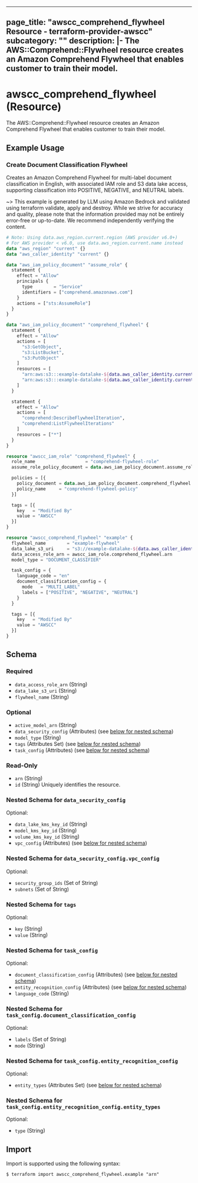 
---
page_title: "awscc_comprehend_flywheel Resource - terraform-provider-awscc"
subcategory: ""
description: |-
  The AWS::Comprehend::Flywheel resource creates an Amazon Comprehend Flywheel that enables customer to train their model.
---

# awscc_comprehend_flywheel (Resource)

The AWS::Comprehend::Flywheel resource creates an Amazon Comprehend Flywheel that enables customer to train their model.

## Example Usage

### Create Document Classification Flywheel

Creates an Amazon Comprehend Flywheel for multi-label document classification in English, with associated IAM role and S3 data lake access, supporting classification into POSITIVE, NEGATIVE, and NEUTRAL labels.

~> This example is generated by LLM using Amazon Bedrock and validated using terraform validate, apply and destroy. While we strive for accuracy and quality, please note that the information provided may not be entirely error-free or up-to-date. We recommend independently verifying the content.

```terraform
# Note: Using data.aws_region.current.region (AWS provider v6.0+)
# For AWS provider < v6.0, use data.aws_region.current.name instead
data "aws_region" "current" {}
data "aws_caller_identity" "current" {}

data "aws_iam_policy_document" "assume_role" {
  statement {
    effect = "Allow"
    principals {
      type        = "Service"
      identifiers = ["comprehend.amazonaws.com"]
    }
    actions = ["sts:AssumeRole"]
  }
}

data "aws_iam_policy_document" "comprehend_flywheel" {
  statement {
    effect = "Allow"
    actions = [
      "s3:GetObject",
      "s3:ListBucket",
      "s3:PutObject"
    ]
    resources = [
      "arn:aws:s3:::example-datalake-${data.aws_caller_identity.current.account_id}-${data.aws_region.current.region}",
      "arn:aws:s3:::example-datalake-${data.aws_caller_identity.current.account_id}-${data.aws_region.current.region}/*"
    ]
  }

  statement {
    effect = "Allow"
    actions = [
      "comprehend:DescribeFlywheelIteration",
      "comprehend:ListFlywheelIterations"
    ]
    resources = ["*"]
  }
}

resource "awscc_iam_role" "comprehend_flywheel" {
  role_name                   = "comprehend-flywheel-role"
  assume_role_policy_document = data.aws_iam_policy_document.assume_role.json

  policies = [{
    policy_document = data.aws_iam_policy_document.comprehend_flywheel.json
    policy_name     = "comprehend-flywheel-policy"
  }]

  tags = [{
    key   = "Modified By"
    value = "AWSCC"
  }]
}

resource "awscc_comprehend_flywheel" "example" {
  flywheel_name        = "example-flywheel"
  data_lake_s3_uri     = "s3://example-datalake-${data.aws_caller_identity.current.account_id}-${data.aws_region.current.region}/flywheel-input"
  data_access_role_arn = awscc_iam_role.comprehend_flywheel.arn
  model_type = "DOCUMENT_CLASSIFIER"

  task_config = {
    language_code = "en"
    document_classification_config = {
      mode   = "MULTI_LABEL"
      labels = ["POSITIVE", "NEGATIVE", "NEUTRAL"]
    }
  }

  tags = [{
    key   = "Modified By"
    value = "AWSCC"
  }]
}
```

<!-- schema generated by tfplugindocs -->
## Schema

### Required

- `data_access_role_arn` (String)
- `data_lake_s3_uri` (String)
- `flywheel_name` (String)

### Optional

- `active_model_arn` (String)
- `data_security_config` (Attributes) (see [below for nested schema](#nestedatt--data_security_config))
- `model_type` (String)
- `tags` (Attributes Set) (see [below for nested schema](#nestedatt--tags))
- `task_config` (Attributes) (see [below for nested schema](#nestedatt--task_config))

### Read-Only

- `arn` (String)
- `id` (String) Uniquely identifies the resource.

<a id="nestedatt--data_security_config"></a>
### Nested Schema for `data_security_config`

Optional:

- `data_lake_kms_key_id` (String)
- `model_kms_key_id` (String)
- `volume_kms_key_id` (String)
- `vpc_config` (Attributes) (see [below for nested schema](#nestedatt--data_security_config--vpc_config))

<a id="nestedatt--data_security_config--vpc_config"></a>
### Nested Schema for `data_security_config.vpc_config`

Optional:

- `security_group_ids` (Set of String)
- `subnets` (Set of String)



<a id="nestedatt--tags"></a>
### Nested Schema for `tags`

Optional:

- `key` (String)
- `value` (String)


<a id="nestedatt--task_config"></a>
### Nested Schema for `task_config`

Optional:

- `document_classification_config` (Attributes) (see [below for nested schema](#nestedatt--task_config--document_classification_config))
- `entity_recognition_config` (Attributes) (see [below for nested schema](#nestedatt--task_config--entity_recognition_config))
- `language_code` (String)

<a id="nestedatt--task_config--document_classification_config"></a>
### Nested Schema for `task_config.document_classification_config`

Optional:

- `labels` (Set of String)
- `mode` (String)


<a id="nestedatt--task_config--entity_recognition_config"></a>
### Nested Schema for `task_config.entity_recognition_config`

Optional:

- `entity_types` (Attributes Set) (see [below for nested schema](#nestedatt--task_config--entity_recognition_config--entity_types))

<a id="nestedatt--task_config--entity_recognition_config--entity_types"></a>
### Nested Schema for `task_config.entity_recognition_config.entity_types`

Optional:

- `type` (String)

## Import

Import is supported using the following syntax:

```shell
$ terraform import awscc_comprehend_flywheel.example "arn"
```

